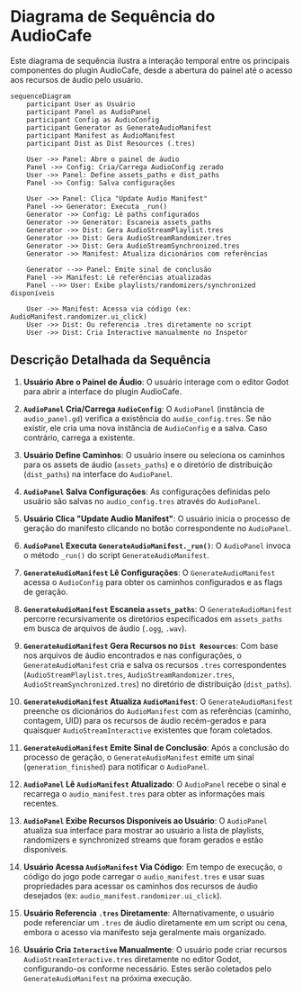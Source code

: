 # Diagrama de Sequência do AudioCafe

Este diagrama de sequência ilustra a interação temporal entre os principais componentes do plugin AudioCafe, desde a abertura do painel até o acesso aos recursos de áudio pelo usuário.

```mermaid
sequenceDiagram
    participant User as Usuário
    participant Panel as AudioPanel
    participant Config as AudioConfig
    participant Generator as GenerateAudioManifest
    participant Manifest as AudioManifest
    participant Dist as Dist Resources (.tres)

    User ->> Panel: Abre o painel de áudio
    Panel ->> Config: Cria/Carrega AudioConfig zerado
    User ->> Panel: Define assets_paths e dist_paths
    Panel ->> Config: Salva configurações

    User ->> Panel: Clica "Update Audio Manifest"
    Panel ->> Generator: Executa _run()
    Generator ->> Config: Lê paths configurados
    Generator ->> Generator: Escaneia assets_paths
    Generator ->> Dist: Gera AudioStreamPlaylist.tres
    Generator ->> Dist: Gera AudioStreamRandomizer.tres
    Generator ->> Dist: Gera AudioStreamSynchronized.tres
    Generator ->> Manifest: Atualiza dicionários com referências

    Generator -->> Panel: Emite sinal de conclusão
    Panel ->> Manifest: Lê referências atualizadas
    Panel -->> User: Exibe playlists/randomizers/synchronized disponíveis

    User ->> Manifest: Acessa via código (ex: AudioManifest.randomizer.ui_click)
    User ->> Dist: Ou referencia .tres diretamente no script
    User ->> Dist: Cria Interactive manualmente no Inspetor
```

## Descrição Detalhada da Sequência

1.  **Usuário Abre o Painel de Áudio**: O usuário interage com o editor Godot para abrir a interface do plugin AudioCafe.

2.  **`AudioPanel` Cria/Carrega `AudioConfig`**: O `AudioPanel` (instância de `audio_panel.gd`) verifica a existência do `audio_config.tres`. Se não existir, ele cria uma nova instância de `AudioConfig` e a salva. Caso contrário, carrega a existente.

3.  **Usuário Define Caminhos**: O usuário insere ou seleciona os caminhos para os assets de áudio (`assets_paths`) e o diretório de distribuição (`dist_paths`) na interface do `AudioPanel`.

4.  **`AudioPanel` Salva Configurações**: As configurações definidas pelo usuário são salvas no `audio_config.tres` através do `AudioPanel`.

5.  **Usuário Clica "Update Audio Manifest"**: O usuário inicia o processo de geração do manifesto clicando no botão correspondente no `AudioPanel`.

6.  **`AudioPanel` Executa `GenerateAudioManifest._run()`**: O `AudioPanel` invoca o método `_run()` do script `GenerateAudioManifest`.

7.  **`GenerateAudioManifest` Lê Configurações**: O `GenerateAudioManifest` acessa o `AudioConfig` para obter os caminhos configurados e as flags de geração.

8.  **`GenerateAudioManifest` Escaneia `assets_paths`**: O `GenerateAudioManifest` percorre recursivamente os diretórios especificados em `assets_paths` em busca de arquivos de áudio (`.ogg`, `.wav`).

9.  **`GenerateAudioManifest` Gera Recursos no `Dist Resources`**: Com base nos arquivos de áudio encontrados e nas configurações, o `GenerateAudioManifest` cria e salva os recursos `.tres` correspondentes (`AudioStreamPlaylist.tres`, `AudioStreamRandomizer.tres`, `AudioStreamSynchronized.tres`) no diretório de distribuição (`dist_paths`).

10. **`GenerateAudioManifest` Atualiza `AudioManifest`**: O `GenerateAudioManifest` preenche os dicionários do `AudioManifest` com as referências (caminho, contagem, UID) para os recursos de áudio recém-gerados e para quaisquer `AudioStreamInteractive` existentes que foram coletados.

11. **`GenerateAudioManifest` Emite Sinal de Conclusão**: Após a conclusão do processo de geração, o `GenerateAudioManifest` emite um sinal (`generation_finished`) para notificar o `AudioPanel`.

12. **`AudioPanel` Lê `AudioManifest` Atualizado**: O `AudioPanel` recebe o sinal e recarrega o `audio_manifest.tres` para obter as informações mais recentes.

13. **`AudioPanel` Exibe Recursos Disponíveis ao Usuário**: O `AudioPanel` atualiza sua interface para mostrar ao usuário a lista de playlists, randomizers e synchronized streams que foram gerados e estão disponíveis.

14. **Usuário Acessa `AudioManifest` Via Código**: Em tempo de execução, o código do jogo pode carregar o `audio_manifest.tres` e usar suas propriedades para acessar os caminhos dos recursos de áudio desejados (ex: `audio_manifest.randomizer.ui_click`).

15. **Usuário Referencia `.tres` Diretamente**: Alternativamente, o usuário pode referenciar um `.tres` de áudio diretamente em um script ou cena, embora o acesso via manifesto seja geralmente mais organizado.

16. **Usuário Cria `Interactive` Manualmente**: O usuário pode criar recursos `AudioStreamInteractive.tres` diretamente no editor Godot, configurando-os conforme necessário. Estes serão coletados pelo `GenerateAudioManifest` na próxima execução.